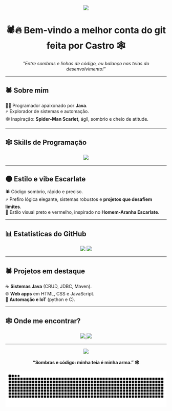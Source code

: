 <!-- Banner Scarlet Spider -->
<p align="center">
  <img src="https://blogger.googleusercontent.com/img/b/R29vZ2xl/AVvXsEgY-5cx7Qzq04nD4WO_VaEt1KXwkzCNpkT9PoBiOjbPEP4LF6IjjHvuZuNkd6e_BF02GftlTRqzn6VbCA4DC91eaW0QfNyXz5SBfRbm-vgrUl0YLnezH-Db5WZPKCRlBXtJa0NSlA6Qw-A/s1600/tumblr_n9a419GORp1rkaoj2o6_r2_500.gif" width="600"/>
</p>

<h1 align="center">🕷️🔥 Bem-vindo a melhor conta do git feita por <b>Castro</b> 🕸️</h1>

<p align="center">
  <i>"Entre sombras e linhas de código, eu balanço nas teias do desenvolvimento!"</i>
</p>

---

## 🕷️ Sobre mim
👨‍💻 Programador apaixonado por **Java**.  
⚡ Explorador de sistemas e automação.  
🕸️ Inspiração: **Spider-Man Scarlet**, ágil, sombrio e cheio de atitude.  

---

## 🕸️ Skills de Programação

<p align="center">
  <img src="https://skillicons.dev/icons?i=java,mysql,js,html,css,git,github,python,vscode,figma,c,cpp,bash,git,arduino,eclipse,windows" />
</p>

---

## 🌑 Estilo e vibe Escarlate
🕷️ Código sombrio, rápido e preciso.  
⚡ Prefiro lógica elegante, sistemas robustos e **projetos que desafiem limites**.  
🎨 Estilo visual preto e vermelho, inspirado no **Homem-Aranha Escarlate**.  

---

## 📊 Estatísticas do GitHub

<p align="center">
  <img src="https://github-readme-stats.vercel.app/api?username=Matheus089107&show_icons=true&theme=radical&hide_border=true&icon_color=E23636" height="180"/>
  <img src="https://github-readme-stats.vercel.app/api/top-langs/?username=Matheus089107&layout=compact&theme=radical&hide_border=true" height="180"/>
</p>

---

## 🕷️ Projetos em destaque
☕ **Sistemas Java** (CRUD, JDBC, Maven).  
🌐 **Web apps** em HTML, CSS e JavaScript.  
🔌 **Automação e IoT** (python e C).  

---

## 🕸️ Onde me encontrar?
<p align="center">
  <a href="https://github.com/Matheus089107">
    <img src="https://img.shields.io/badge/GitHub-Matheus089107?style=for-the-badge&logo=github" />
  </a>
  <a href="mailto:seuemail@email.com">
    <img src="https://img.shields.io/badge/Email-matheusalexandrecastro122@gmail.com-red?style=for-the-badge&logo=gmail" />
  </a>
</p>

---

<!-- Gif final Scarlet Spider -->
<p align="center">
  <img src="https://static.wikia.nocookie.net/spiderman/images/7/72/Kaine_poderes.png/revision/latest?cb=20140807004714&path-prefix=es" width="350"/>
</p>

<p align="center">
  <b>“Sombras e código: minha teia é minha arma.” 🕸️</b>
</p>
<picture>
  <source media="(prefers-color-scheme: dark)" srcset="https://raw.githubusercontent.com/Matheus089107/Matheus089107/output/github-contribution-grid-snake-dark.svg">
  <source media="(prefers-color-scheme: light)" srcset="https://raw.githubusercontent.com/Matheus089107/Matheus089107/output/github-contribution-grid-snake.svg">
  <img alt="github contribution grid snake animation" src="https://raw.githubusercontent.com/Matheus089107/Matheus089107/output/github-contribution-grid-snake.svg">
</picture>
